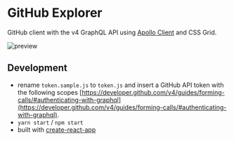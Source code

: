 # GitHub Explorer

GitHub client with the v4 GraphQL API using [Apollo Client](https://www.apollographql.com/client/) and CSS Grid.

![preview](https://user-images.githubusercontent.com/2513462/36777146-7c7e9fac-1cbc-11e8-8229-6ecedf73c7c7.gif)

## Development

* rename `token.sample.js` to `token.js` and insert a GitHub API token with the following scopes [https://developer.github.com/v4/guides/forming-calls/#authenticating-with-graphql](https://developer.github.com/v4/guides/forming-calls/#authenticating-with-graphql).
* `yarn start` / `npm start`
* built with [create-react-app](https://github.com/facebook/create-react-app)
